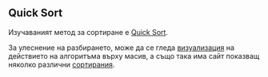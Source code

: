 Quick Sort
-------

Изучаваният метод за сортиране е [Quick Sort](http://en.wikipedia.org/wiki/Quicksort).

За улеснение на разбирането, може да се гледа [визуализация](http://visualgo.net/sorting.html) на действието на алгоритъма върху масив, а също така има сайт показващ няколко различни [сортирания](http://www.sorting-algorithms.com/).
